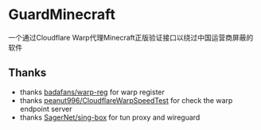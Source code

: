 # GuardMinecraft

一个通过Cloudflare Warp代理Minecraft正版验证接口以绕过中国运营商屏蔽的软件

## Thanks

* thanks [badafans/warp-reg](https://github.com/badafans/warp-reg) for warp register
* thanks [peanut996/CloudflareWarpSpeedTest](https://github.com/peanut996/CloudflareWarpSpeedTest) for check the warp endpoint server
* thanks [SagerNet/sing-box](https://github.com/SagerNet/sing-box) for tun proxy and wireguard
